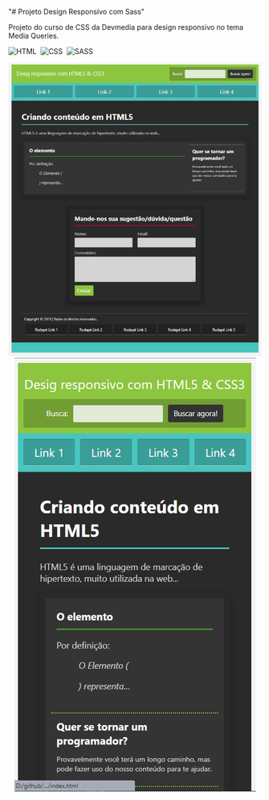 "# Projeto Design Responsivo com Sass" 

Projeto do curso de CSS da Devmedia para design responsivo no tema Media Queries.

![HTML](https://img.shields.io/badge/-HTML-05122A?style=flat&logo=HTML5)&nbsp;
![CSS](https://img.shields.io/badge/-CSS-05122A?style=flat&logo=CSS3&logoColor=1572B6)&nbsp;
![SASS](https://img.shields.io/badge/-SAAS-05122A?style=flat&logo=SASS&logoColor=1572B6)&nbsp;


<img src="https://github.com/wandersoncsouza/responsive-web/blob/main/img/telacheia.jpg">&nbsp;&nbsp;
<img src="https://github.com/wandersoncsouza/responsive-web/blob/main/img/responsive.jpg">
